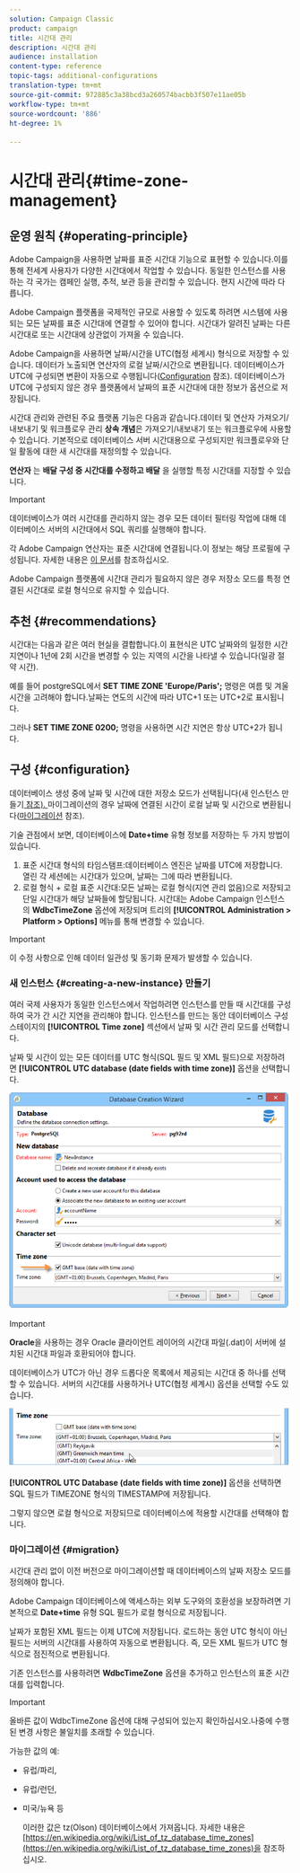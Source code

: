 ```yaml
---
solution: Campaign Classic
product: campaign
title: 시간대 관리
description: 시간대 관리
audience: installation
content-type: reference
topic-tags: additional-configurations
translation-type: tm+mt
source-git-commit: 972885c3a38bcd3a260574bacbb3f507e11ae05b
workflow-type: tm+mt
source-wordcount: '886'
ht-degree: 1%

---
```



# 시간대 관리{#time-zone-management}

## 운영 원칙 {#operating-principle}

Adobe Campaign을 사용하면 날짜를 표준 시간대 기능으로 표현할 수 있습니다.이를 통해 전세계 사용자가 다양한 시간대에서 작업할 수 있습니다. 동일한 인스턴스를 사용하는 각 국가는 캠페인 실행, 추적, 보관 등을 관리할 수 있습니다. 현지 시간에 따라 다릅니다.

Adobe Campaign 플랫폼을 국제적인 규모로 사용할 수 있도록 하려면 시스템에 사용되는 모든 날짜를 표준 시간대에 연결할 수 있어야 합니다. 시간대가 알려진 날짜는 다른 시간대로 또는 시간대에 상관없이 가져올 수 있습니다.

Adobe Campaign을 사용하면 날짜/시간을 UTC(협정 세계시) 형식으로 저장할 수 있습니다. 데이터가 노출되면 연산자의 로컬 날짜/시간으로 변환됩니다. 데이터베이스가 UTC에 구성되면 변환이 자동으로 수행됩니다([Configuration](#configuration) 참조). 데이터베이스가 UTC에 구성되지 않은 경우 플랫폼에서 날짜의 표준 시간대에 대한 정보가 옵션으로 저장됩니다.

시간대 관리와 관련된 주요 플랫폼 기능은 다음과 같습니다.데이터 및 연산자 가져오기/내보내기 및 워크플로우 관리 **상속 개념**&#x200B;은 가져오기/내보내기 또는 워크플로우에 사용할 수 있습니다. 기본적으로 데이터베이스 서버 시간대용으로 구성되지만 워크플로우와 단일 활동에 대한 새 시간대를 재정의할 수 있습니다.

**연산자** 는  **배달 구성 중 시간대를 수정하고 배달** 을 실행할 특정 시간대를 지정할 수 있습니다.

>[!IMPORTANT]
>
>데이터베이스가 여러 시간대를 관리하지 않는 경우 모든 데이터 필터링 작업에 대해 데이터베이스 서버의 시간대에서 SQL 쿼리를 실행해야 합니다.

각 Adobe Campaign 연산자는 표준 시간대에 연결됩니다.이 정보는 해당 프로필에 구성됩니다. 자세한 내용은 [이 문서](../../platform/using/access-management.md)를 참조하십시오.

Adobe Campaign 플랫폼에 시간대 관리가 필요하지 않은 경우 저장소 모드를 특정 연결된 시간대로 로컬 형식으로 유지할 수 있습니다.

## 추천 {#recommendations}

시간대는 다음과 같은 여러 현실을 결합합니다.이 표현식은 UTC 날짜와의 일정한 시간 지연이나 1년에 2회 시간을 변경할 수 있는 지역의 시간을 나타낼 수 있습니다(일광 절약 시간).

예를 들어 postgreSQL에서 **SET TIME ZONE &#39;Europe/Paris&#39;;** 명령은 여름 및 겨울 시간을 고려해야 합니다.날짜는 연도의 시간에 따라 UTC+1 또는 UTC+2로 표시됩니다.

그러나 **SET TIME ZONE 0200;** 명령을 사용하면 시간 지연은 항상 UTC+2가 됩니다.

## 구성 {#configuration}

데이터베이스 생성 중에 날짜 및 시간에 대한 저장소 모드가 선택됩니다(새 인스턴스 만들기[ 참조). ](#creating-a-new-instance) 마이그레이션의 경우 날짜에 연결된 시간이 로컬 날짜 및 시간으로 변환됩니다([마이그레이션](#migration) 참조).

기술 관점에서 보면, 데이터베이스에 **Date+time** 유형 정보를 저장하는 두 가지 방법이 있습니다.

1. 표준 시간대 형식의 타임스탬프:데이터베이스 엔진은 날짜를 UTC에 저장합니다. 열린 각 세션에는 시간대가 있으며, 날짜는 그에 따라 변환됩니다.
1. 로컬 형식 + 로컬 표준 시간대:모든 날짜는 로컬 형식(지연 관리 없음)으로 저장되고 단일 시간대가 해당 날짜들에 할당됩니다. 시간대는 Adobe Campaign 인스턴스의 **WdbcTimeZone** 옵션에 저장되며 트리의 **[!UICONTROL Administration > Platform > Options]** 메뉴를 통해 변경할 수 있습니다.

>[!IMPORTANT]
>
>이 수정 사항으로 인해 데이터 일관성 및 동기화 문제가 발생할 수 있습니다.

### 새 인스턴스 {#creating-a-new-instance} 만들기

여러 국제 사용자가 동일한 인스턴스에서 작업하려면 인스턴스를 만들 때 시간대를 구성하여 국가 간 시간 지연을 관리해야 합니다. 인스턴스를 만드는 동안 데이터베이스 구성 스테이지의 **[!UICONTROL Time zone]** 섹션에서 날짜 및 시간 관리 모드를 선택합니다.

날짜 및 시간이 있는 모든 데이터를 UTC 형식(SQL 필드 및 XML 필드)으로 저장하려면 **[!UICONTROL UTC database (date fields with time zone)]** 옵션을 선택합니다.

![](assets/install_wz_select_utc_option.png)

>[!IMPORTANT]
>
>**Oracle**&#x200B;을 사용하는 경우 Oracle 클라이언트 레이어의 시간대 파일(.dat)이 서버에 설치된 시간대 파일과 호환되어야 합니다.

데이터베이스가 UTC가 아닌 경우 드롭다운 목록에서 제공되는 시간대 중 하나를 선택할 수 있습니다. 서버의 시간대를 사용하거나 UTC(협정 세계시) 옵션을 선택할 수도 있습니다.

![](assets/install_wz_unselect_utc_option.png)

**[!UICONTROL UTC Database (date fields with time zone)]** 옵션을 선택하면 SQL 필드가 TIMEZONE 형식의 TIMESTAMP에 저장됩니다.

그렇지 않으면 로컬 형식으로 저장되므로 데이터베이스에 적용할 시간대를 선택해야 합니다.

### 마이그레이션 {#migration}

시간대 관리 없이 이전 버전으로 마이그레이션할 때 데이터베이스의 날짜 저장소 모드를 정의해야 합니다.

Adobe Campaign 데이터베이스에 액세스하는 외부 도구와의 호환성을 보장하려면 기본적으로 **Date+time** 유형 SQL 필드가 로컬 형식으로 저장됩니다.

날짜가 포함된 XML 필드는 이제 UTC에 저장됩니다. 로드하는 동안 UTC 형식이 아닌 필드는 서버의 시간대를 사용하여 자동으로 변환됩니다. 즉, 모든 XML 필드가 UTC 형식으로 점진적으로 변환됩니다.

기존 인스턴스를 사용하려면 **WdbcTimeZone** 옵션을 추가하고 인스턴스의 표준 시간대를 입력합니다.

>[!IMPORTANT]
>
>올바른 값이 WdbcTimeZone 옵션에 대해 구성되어 있는지 확인하십시오.나중에 수행된 변경 사항은 불일치를 초래할 수 있습니다.

가능한 값의 예:

* 유럽/파리,
* 유럽/런던,
* 미국/뉴욕 등

   이러한 값은 tz(Olson) 데이터베이스에서 가져옵니다. 자세한 내용은 [https://en.wikipedia.org/wiki/List_of_tz_database_time_zones](https://en.wikipedia.org/wiki/List_of_tz_database_time_zones)을 참조하십시오.

